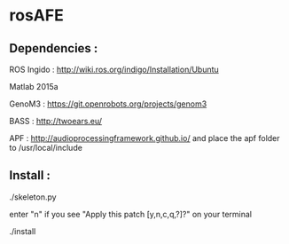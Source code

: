 # rosAFE

## Dependencies :

ROS Ingido : http://wiki.ros.org/indigo/Installation/Ubuntu

Matlab 2015a

GenoM3 : https://git.openrobots.org/projects/genom3

BASS : http://twoears.eu/

APF : http://audioprocessingframework.github.io/ and place the apf folder to /usr/local/include

## Install :

./skeleton.py

enter "n" if you see "Apply this patch [y,n,c,q,?]?" on your terminal

./install
